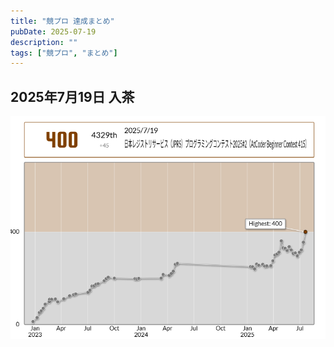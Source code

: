 ```yaml
---
title: "競プロ 達成まとめ"
pubDate: 2025-07-19
description: ""
tags: ["競プロ", "まとめ"]
---
```


## 2025年7月19日 入茶

![入茶](brown.png)
